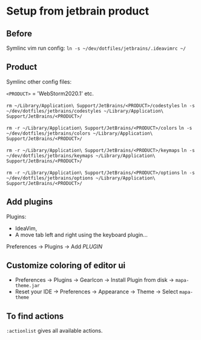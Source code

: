 # Setup from jetbrain product

## Before
Symlinc vim run config:
`ln -s ~/dev/dotfiles/jetbrains/.ideavimrc ~/`

## Product
Symlinc other config files:

`<PRODUCT>` = 'WebStorm2020.1' etc.

`rm ~/Library/Application\ Support/JetBrains/<PRODUCT>/codestyles`
`ln -s ~/dev/dotfiles/jetbrains/codestyles ~/Library/Application\ Support/JetBrains/<PRODUCT>/`

`rm -r ~/Library/Application\ Support/JetBrains/<PRODUCT>/colors`
`ln -s ~/dev/dotfiles/jetbrains/colors ~/Library/Application\ Support/JetBrains/<PRODUCT>/`

`rm -r ~/Library/Application\ Support/JetBrains/<PRODUCT>/keymaps`
`ln -s ~/dev/dotfiles/jetbrains/keymaps ~/Library/Application\ Support/JetBrains/<PRODUCT>/`

`rm -r ~/Library/Application\ Support/JetBrains/<PRODUCT>/options`
`ln -s ~/dev/dotfiles/jetbrains/options ~/Library/Application\ Support/JetBrains/<PRODUCT>/`

## Add plugins 
Plugins:
- IdeaVim, 
- A move tab left and right using the keyboard plugin...

Preferences -> Plugins -> Add *PLUGIN*

## Customize coloring of editor ui
* Preferences -> Plugins -> GearIcon -> Install Plugin from disk -> `mapa-theme.jar`
* Reset your IDE -> Preferences -> Appearance -> Theme -> Select `mapa-theme`

## To find actions
`:actionlist` gives all available actions.
